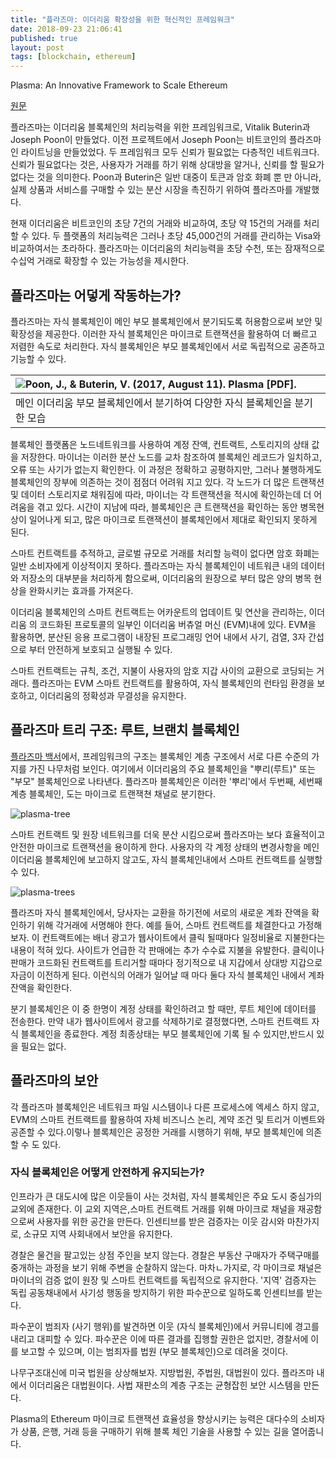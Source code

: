 ```yaml
---
title: "플라즈마: 이더리움 확장성을 위한 혁신적인 프레임워크"
date: 2018-09-23 21:06:41
published: true
layout: post
tags: [blockchain, ethereum]
---
```


Plasma: An Innovative Framework to Scale Ethereum

[원문](https://coincentral.com/plasma-an-innovative-framework-to-scale-ethereum/)

플라즈마는 이더리움 블록체인의 처리능력을 위한 프레임워크로, Vitalik Buterin과 Joseph Poon이 만들었다. 이전 프로젝트에서 Joseph Poon는 비트코인의 플라즈마인 라이트닝을 만들었었다. 두 프레임워크 모두 신뢰가 필요없는 다층적인 네트워크다. 신뢰가 필요없다는 것은, 사용자가 거래를 하기 위해 상대방을 알거나, 신뢰를 할 필요가 없다는 것을 의미한다. Poon과 Buterin은 일반 대중이 토큰과 암호 화폐 뿐 만 아니라, 실제 상품과 서비스를 구매할 수 있는 분산 시장을 촉진하기 위하여 플라즈마를 개발했다.

현재 이더리움은 비트코인의 초당 7건의 거래와 비교하여, 초당 약 15건의 거래를 처리할 수 있다. 두 플랫폼의 처리능력은 그러나 초당 45,000건의 거래를 관리하는 Visa와 비교하여서는 초라하다. 플라즈마는 이더리움의 처리능력을 초당 수천, 또는 잠재적으로 수십억 거래로 확장할 수 있는 가능성을 제시한다.

## 플라즈마는 어덯게 작동하는가?

플라즈마는 자식 블록체인이 메인 부모 블록체인에서 분기되도록 허용함으로써 보안 및 확장성을 제공한다. 이러한 자식 블록체인은 마이크로 트랜잭션을 활용하여 더 빠르고 저렴한 속도로 처리한다. 자식 블록체인은 부모 블록체인에서 서로 독립적으로 공존하고 기능할 수 있다.

|![Poon, J., & Buterin, V. (2017, August 11). Plasma [PDF].](../../../../2018/09/Plasma-Whitepaper-page-3-Figure-1.png)|
|:-|
|메인 이더리움 부모 블록체인에서 분기하여 다양한 자식 블록체인을 분기한 모습|

블록체인 플랫폼은 노드네트워크를 사용하여 계정 잔액, 컨트랙트, 스토리지의 상태 값을 저장한다. 마이너는 이러한 분산 노드를 교차 참조하여 블록체인 레코드가 일치하고, 오류 또는 사기가 없는지 확인한다. 이 과정은 정확하고 공평하지만, 그러나 불행하게도 블록체인의 장부에 의존하는 것이 점점더 어려워 지고 있다. 각 노드가 더 많은 트랜잭션 및 데이터 스토리지로 채워짐에 따라, 마이너는 각 트랜잭션을 적시에 확인하는데 더 어려움을 겪고 있다. 시간이 지남에 따라, 블록체인은 큰 트랜잭션을 확인하는 동안 병목현상이 일어나게 되고, 많은 마이크로 트랜잭션이 블록체인에서 제대로 확인되지 못하게 된다.

스마트 컨트랙트를 추적하고, 글로벌 규모로 거래를 처리할 능력이 없다면 암호 화폐는 일반 소비자에게 이상적이지 못하다. 플라즈마는 자식 블록체인이 네트워큰 내의 데이터와 저장소의 대부분을 처리하게 함으로써, 이더리움의 원장으로 부터 많은 양의 병목 현상을 완화시키는 효과를 가져온다.

이더리움 블록체인의 스마트 컨트랙트는 어카운트의 업데이트 및 연산을 관리하는, 이더리움 의 코드화된 프로토콜의 일부인 이더리움 버츄얼 머신 (EVM)내에 있다. EVM을 활용하면, 분산된 응용 프로그램이 내장된 프로그래밍 언어 내에서 사기, 검열, 3자 간섭으로 부터 안전하게 보호되고 실행될 수 있다. 

스마트 컨트랙트는 규칙, 조건, 지불이 사용자의 암호 지갑 사이의 교환으로 코딩되는 거래다. 플라즈마는 EVM 스마트 컨트랙트를 활용하여, 자식 블록체인의 런타임 환경을 보호하고, 이더리움의 정확성과 무결성을 유지한다.

## 플라즈마 트리 구조: 루트, 브랜치 블록체인

[플라즈마 백서](https://plasma.io/)에서, 프레임워크의 구조는 블록체인 계층 구조에서 서로 다른 수준의 가지를 가진 나무처럼 보인다. 여기에서 이더리움의 주요 블록체인을 "뿌리(루트)" 또는 "부모" 블록체인으로 나타낸다. 플라즈마 블록체인은 이러한 '뿌리'에서 두번째, 세번째 계층 블록체인, 도는 마이크로 트랜잭쳔 채널로 분기한다.

![plasma-tree](../../../../2018/09/plasmaparent.gif)

스마트 컨트랙트 및 원장 네트워크를 더욱 분산 시킴으로써 플라즈마는 보다 효율적이고 안전한 마이크로 트랜잭션을 용이하게 한다. 사용자의 각 계정 상태의 변경사항을 메인 이더리움 블록체인에 보고하지 않고도, 자식 블록체인내에서 스마트 컨트랙트를 실행할 수 있다.

![plasma-trees](../../../../2018/09/plasmaparent.gif)

플라즈마 자식 블록체인에서, 당사자는 교환을 하기전에 서로의 새로운 계좌 잔액을 확인하기 위해 각거래에 서명해야 한다. 예를 들어, 스마트 컨트랙트를 체결한다고 가정해보자. 이 컨트랙트에는 배너 광고가 웹사이트에서 클릭 될때마다 일정비율로 지불한다는 내용이 적혀 있다. 사이트가 언급한 각 판매에는 추가 수수료 지불을 유발한다. 클릭이나 판매가 코드화된 컨트랙트를 트리거할 때마다 정기적으로 내 지갑에서 상대방 지갑으로 자금이 이전하게 된다. 이런식의 어래가 일어날 때 마다 둘다 자식 블록체인 내에서 계좌 잔액을 확인한다.

분기 블록체인은 이 중 한명이 계정 상태를 확인하려고 할 때만, 루트 체인에 데이터를 전송한다. 만약 내가 웹사이트에서 광고를 삭제하기로 결정했다면, 스마트 컨트랙트 자식 블록체인을 종료한다. 계정 최종상태는 부모 블록체인에 기록 될 수 있지만,반드시 있을 필요는 없다.

## 플라즈마의 보안

각 플라즈마 블록체인은 네트워크 파일 시스템이나 다른 프로세스에 엑세스 하지 않고, EVM의 스마트 컨트랙트를 활용하여 자체 비즈니스 논리, 계약 조건 및 트리거 이벤트와 공존할 수 있다.이렇나 블록체인은 공정한 거래를 시행하기 위해, 부모 블록체인에 의존할 수 도 있다.

### 자식 블록체인은 어떻게 안전하게 유지되는가?

인프라가 큰 대도시에 많은 이웃들이 사는 것처럼, 자식 블록체인은 주요 도시 중심가의 교외에 존재한다. 이 교외 지역은,스마트 컨트랙트 거래를 위해 마이크로 채널을 재공함으로써 사용자를 위한 공간을 만든다. 인센티브를 받은 검증자는 이웃 감시와 마찬가지로, 소규모 지역 사회내에서 보안을 유지한다.

경찰은 물건을 팔고있는 상점 주인을 보지 않는다. 경찰은 부동산 구매자가 주택구매를 중개하는 과정을 보기 위해 주변을 순찰하지 않는다. 마차ㄴ가지로, 각 마이크로 채널은 마이너의 검증 없이 원장 및 스마트 컨트랙트를 독립적으로 유지한다. '지역' 검증자는 독립 공동채내에서 사기성 행동을 방지하기 위한 파수꾼으로 일하도록 인센티브를 받는다.

파수꾼이 범죄자 (사기 행위)를 발견하면 이웃 (자식 블록체인)에서 커뮤니티에 경고를 내리고 대피할 수 있다. 파수꾼은 이에 따른 결과를 집행할 권한은 없지만, 경찰서에 이를 보고할 수 있으며, 이는 범죄자를 법원 (부모 블록체인)으로 데려올 것이다. 

나무구조대신에 미국 법원을 상상해보자. 지방법원, 주법원, 대법원이 있다. 플라즈마 내에서 이더리움은 대법원이다. 사법 재판소의 계층 구조는 균형잡힌 보안 시스템을 만든다. 

Plasma의 Ethereum 마이크로 트랜잭션 효율성을 향상시키는 능력은 대다수의 소비자가 상품, 은행, 거래 등을 구매하기 위해 블록 체인 기술을 사용할 수 있는 길을 열어줍니다.